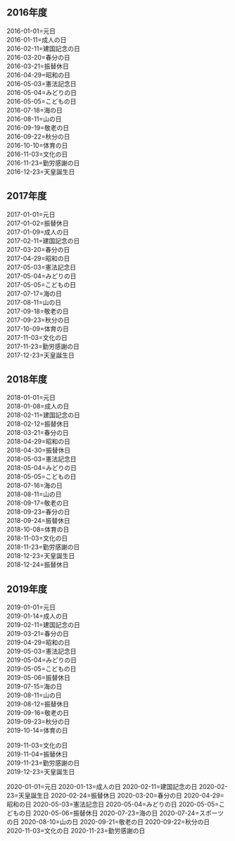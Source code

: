 ## 2016年度
2016-01-01=元日  
2016-01-11=成人の日  
2016-02-11=建国記念の日  
2016-03-20=春分の日  
2016-03-21=振替休日  
2016-04-29=昭和の日  
2016-05-03=憲法記念日  
2016-05-04=みどりの日  
2016-05-05=こどもの日  
2016-07-18=海の日  
2016-08-11=山の日  
2016-09-19=敬老の日  
2016-09-22=秋分の日  
2016-10-10=体育の日  
2016-11-03=文化の日  
2016-11-23=勤労感謝の日  
2016-12-23=天皇誕生日  

## 2017年度  
2017-01-01=元日  
2017-01-02=振替休日  
2017-01-09=成人の日  
2017-02-11=建国記念の日  
2017-03-20=春分の日  
2017-04-29=昭和の日  
2017-05-03=憲法記念日  
2017-05-04=みどりの日  
2017-05-05=こどもの日  
2017-07-17=海の日  
2017-08-11=山の日  
2017-09-18=敬老の日  
2017-09-23=秋分の日  
2017-10-09=体育の日  
2017-11-03=文化の日  
2017-11-23=勤労感謝の日  
2017-12-23=天皇誕生日  

## 2018年度  
2018-01-01=元日  
2018-01-08=成人の日  
2018-02-11=建国記念の日  
2018-02-12=振替休日  
2018-03-21=春分の日  
2018-04-29=昭和の日  
2018-04-30=振替休日  
2018-05-03=憲法記念日  
2018-05-04=みどりの日  
2018-05-05=こどもの日  
2018-07-16=海の日  
2018-08-11=山の日  
2018-09-17=敬老の日  
2018-09-23=春分の日  
2018-09-24=振替休日  
2018-10-08=体育の日  
2018-11-03=文化の日  
2018-11-23=勤労感謝の日  
2018-12-23=天皇誕生日  
2018-12-24=振替休日  

## 2019年度  
2019-01-01=元日  
2019-01-14=成人の日  
2019-02-11=建国記念の日  
2019-03-21=春分の日  
2019-04-29=昭和の日  
2019-05-03=憲法記念日  
2019-05-04=みどりの日  
2019-05-05=こどもの日  
2019-05-06=振替休日  
2019-07-15=海の日  
2019-08-11=山の日  
2019-08-12=振替休日  
2019-09-16=敬老の日  
2019-09-23=秋分の日  
2019-10-14=体育の日  

2019-11-03=文化の日  
2019-11-04=振替休日  
2019-11-23=勤労感謝の日  
2019-12-23=天皇誕生日  

2020-01-01=元日
2020-01-13=成人の日
2020-02-11=建国記念の日
2020-02-23=天皇誕生日
2020-02-24=振替休日
2020-03-20=春分の日
2020-04-29=昭和の日
2020-05-03=憲法記念日
2020-05-04=みどりの日
2020-05-05=こどもの日
2020-05-06=振替休日
2020-07-23=海の日
2020-07-24=スポーツの日
2020-08-10=山の日
2020-09-21=敬老の日
2020-09-22=秋分の日
2020-11-03=文化の日
2020-11-23=勤労感謝の日
